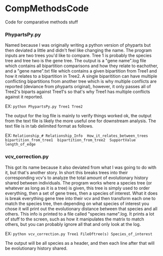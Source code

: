 # CompMethodsCode
Code for comparative methods stuff


### PhypartsPy.py
Named because I was originally writing a python version of phyparts but then deviated a little and didn't feel like changing the name. The program inputs are two trees you'd like to compare. Tree 1 is probably the species tree and tree two is the gene tree. The output is a "gene name".log file which contains all bipartition comparisons and how they relate to eachother, and a "gene name".txt file which contains a given bipartition from Tree1 and how it relates to a bipartition in Tree2. A single biparitition can have multiple conflicting bipartitions from another tree which is why multiple conflicts are reported (deviance from phyparts original), however, it only passes all of Tree2's biparts against Tree1's so that's why Tree1 has multiple conflicts against it reported.

EX: ```python PhypartsPy.py Tree1 Tree2```

The output for the log file is mainly to verify things worked ok, the output from the text file is likely the more useful one for downstream analysis. The text file is in tab delimited format as follows.

EX: ```Relationship_# Relationship_Info  How_it_relates_between_trees bipartition_from_tree1  bipartition_from_tree2  SupportValue  length_of_edge``` 


### vcv_correction.py
This got its name because it also deviated from what I was going to do with it, but that's another story. In short this breaks trees into their corresponding vcv's to analyze the total amount of evolutionary history shared between individuals. The program works where a species tree (or whatever as long as it is a tree) is given, this tree is simply used to order everything, then a set of gene trees, then a species of interest. What it does is break everything gene tree into their vcv and then transform each one to match the species tree, then depending on what species of interest you chose it will print out the evolutionary distance between that species and all others. This info is printed to a file called "species name".log. It prints a lot of stuff to the screen, such as how it manipulates the matrix to match others, but you can probably ignore all that and only look at the log.

EX: ```python vcv_correction.py Tree1 FileOftree(s) Species_of_interest```

The output will be all species as a header, and then each line after that will be evolutionary history shared.

